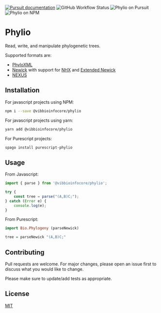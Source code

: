 [![Pursuit documentation](https://img.shields.io/badge/documentation-Pursuit-c4953a)](https://pursuit.purescript.org/packages/purescript-phylio)
![GitHub Workflow Status](https://img.shields.io/github/workflow/status/vibbits/phylio/Test%20CI?style=flat)
![Phylio on Pursuit](https://pursuit.purescript.org/packages/purescript-phylio/badge)
![Phylio on NPM](https://img.shields.io/npm/v/@vibbioinfocore/phylio)

# Phylio
Read, write, and manipulate phylogenetic trees.

Supported formats are:

* [PhyloXML](http://www.phyloxml.org/)
* [Newick](https://en.wikipedia.org/wiki/Newick_format) with support for [NHX](http://www.phylosoft.org/NHX/nhx.pdf) and [Extended Newick](https://doi.org/10.1186/1471-2105-9-532)
* [NEXUS](https://en.wikipedia.org/wiki/Nexus_file)

## Installation

For javascript projects using NPM:
```bash
npm i --save @vibbioinfocore/phylio
```

For javascript projects using yarn:
```bash
yarn add @vibbioinfocore/phylio
```

For Purescript projects:
```bash
spago install purescript-phylio
```

## Usage

From Javascript:
```typescript
import { parse } from '@vibbioinfocore/phylio';

try {
    const tree = parse("(A,B)C;");
} catch (Error e) {
    console.log(e);
}
```

From Purescript:
```haskell
import Bio.Phylogeny (parseNewick)

tree = parseNewick "(A,B)C;"
```

## Contributing

Pull requests are welcome. For major changes, please open an issue first to discuss what you would like to change.

Please make sure to update/add tests as appropriate.

## License

[MIT](https://choosealicense.com/licenses/mit/)
